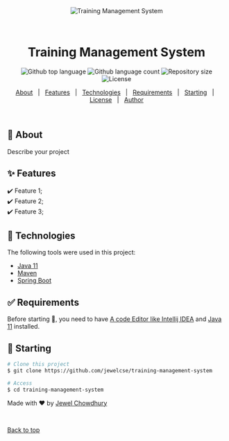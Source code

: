 <div align="center" id="top"> 
  <img src="./.github/app.gif" alt="Training Management System" />

  &#xa0;

</div>

<h1 align="center">Training Management System</h1>

<p align="center">
  <img alt="Github top language" src="https://img.shields.io/github/languages/top/{{YOUR_GITHUB_USERNAME}}/training-management-system?color=56BEB8">

  <img alt="Github language count" src="https://img.shields.io/github/languages/count/{{YOUR_GITHUB_USERNAME}}/training-management-system?color=56BEB8">

  <img alt="Repository size" src="https://img.shields.io/github/repo-size/{{YOUR_GITHUB_USERNAME}}/training-management-system?color=56BEB8">

  <img alt="License" src="https://img.shields.io/github/license/{{YOUR_GITHUB_USERNAME}}/training-management-system?color=56BEB8">

  <!-- <img alt="Github issues" src="https://img.shields.io/github/issues/{{YOUR_GITHUB_USERNAME}}/training-management-system?color=56BEB8" /> -->

  <!-- <img alt="Github forks" src="https://img.shields.io/github/forks/{{YOUR_GITHUB_USERNAME}}/training-management-system?color=56BEB8" /> -->

  <!-- <img alt="Github stars" src="https://img.shields.io/github/stars/{{YOUR_GITHUB_USERNAME}}/training-management-system?color=56BEB8" /> -->
</p>

<!-- Status -->

<!-- <h4 align="center"> 
	🚧  Training Management System 🚀 Under construction...  🚧
</h4> 

<hr> -->

<p align="center">
  <a href="#dart-about">About</a> &#xa0; | &#xa0; 
  <a href="#sparkles-features">Features</a> &#xa0; | &#xa0;
  <a href="#rocket-technologies">Technologies</a> &#xa0; | &#xa0;
  <a href="#white_check_mark-requirements">Requirements</a> &#xa0; | &#xa0;
  <a href="#checkered_flag-starting">Starting</a> &#xa0; | &#xa0;
  <a href="#memo-license">License</a> &#xa0; | &#xa0;
  <a href="https://github.com/{{YOUR_GITHUB_USERNAME}}" target="_blank">Author</a>
</p>

<br>

## :dart: About ##

Describe your project

## :sparkles: Features ##

:heavy_check_mark: Feature 1;\
:heavy_check_mark: Feature 2;\
:heavy_check_mark: Feature 3;

## :rocket: Technologies ##

The following tools were used in this project:

- [Java 11](#)
- [Maven](#)
- [Spring Boot](#)


## :white_check_mark: Requirements ##

Before starting :checkered_flag:, you need to have [A code Editor like Intellij IDEA](#) and [Java 11](#) installed.

## :checkered_flag: Starting ##

```bash
# Clone this project
$ git clone https://github.com/jewelcse/training-management-system

# Access
$ cd training-management-system

```




Made with :heart: by <a href="https://github.com/jewelcse" target="_blank">Jewel Chowdhury</a>

&#xa0;

<a href="#top">Back to top</a>
